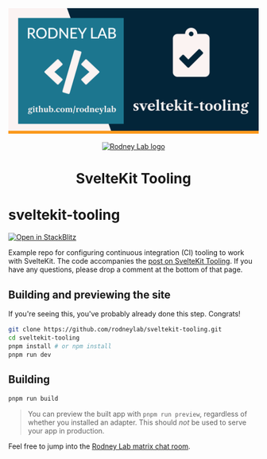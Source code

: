 <img src="./images/rodneylab-github-sveltekit-tooling.png" alt="Rodney Lab sveltekit-tooling Github banner">

<p align="center">
  <a aria-label="Open Rodney Lab site" href="https://rodneylab.com" rel="nofollow noopener noreferrer">
    <img alt="Rodney Lab logo" src="https://rodneylab.com/assets/icon.png" width="60" />
  </a>
</p>
<h1 align="center">
  SvelteKit Tooling
</h1>

# sveltekit-tooling

[![Open in StackBlitz](https://developer.stackblitz.com/img/open_in_stackblitz.svg)](https://stackblitz.com/github/rodneylab/sveltekit-tooling)

Example repo for configuring continuous integration (CI) tooling to work with SvelteKit. The code accompanies the <a aria-label="Open Rodney Lab blog post on using Session storage with Svelte Kit" href="https://rodneylab.com/sveltekit-tooling/">post on SvelteKit Tooling</a>. If you have any questions, please drop a comment at the bottom of that page.

## Building and previewing the site

If you're seeing this, you've probably already done this step. Congrats!

```bash
git clone https://github.com/rodneylab/sveltekit-tooling.git
cd sveltekit-tooling
pnpm install # or npm install
pnpm run dev
```

## Building

```bash
pnpm run build
```

> You can preview the built app with `pnpm run preview`, regardless of whether you installed an adapter. This should _not_ be used to serve your app in production.

Feel free to jump into the [Rodney Lab matrix chat room](https://matrix.to/#/%23rodney:matrix.org).
